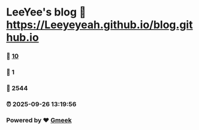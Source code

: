 # LeeYee's blog :link: https://Leeyeyeah.github.io/blog.github.io 
### :page_facing_up: [10](https://Leeyeyeah.github.io/blog.github.io/tag.html) 
### :speech_balloon: 1 
### :hibiscus: 2544 
### :alarm_clock: 2025-09-26 13:19:56 
### Powered by :heart: [Gmeek](https://github.com/Meekdai/Gmeek)
